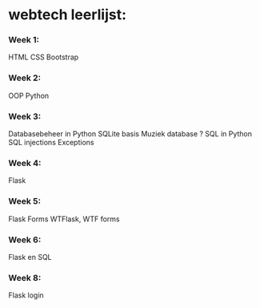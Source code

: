 # webtech leerlijst:

### Week 1:
HTML
CSS
Bootstrap


### Week 2:
OOP Python


### Week 3:
Databasebeheer in Python
SQLite basis
Muziek database ?
SQL in Python
SQL injections
Exceptions


### Week 4:
Flask


### Week 5:
Flask Forms
WTFlask, WTF forms


### Week 6:
Flask en SQL


### Week 8:
Flask login
